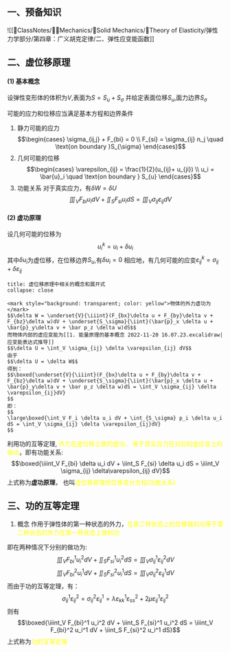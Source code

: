 ## 一、预备知识
![[📘ClassNotes/👨‍🔧Mechanics/🕋Solid Mechanics/🔨Theory of Elasticity/弹性力学部分/第四章：广义胡克定律/二、弹性应变能函数]]

## 二、虚位移原理
#### (1) 基本概念
设弹性变形体的体积为$V$,表面为$S=S_u + S_\sigma$
并给定表面位移$S_u$,面力边界$S_{\sigma}$

可能的应力和位移应当满足基本方程和边界条件
1. 静力可能的应力
$$\begin{cases}
\sigma_{ij,j} + F_{bi} = 0 \\ 
F_{si} = \sigma_{ij} n_j \quad  \text{on boundary }S_{\sigma}
\end{cases}$$
2. 几何可能的位移
$$\begin{cases}
\varepsilon_{ij} = \frac{1}{2}(u_{ij}+ u_{ji}) \\
u_i = \bar{u}_i \quad \text{on boundary } S_{u}
\end{cases}$$
3. 功能关系
对于真实应力，有$\delta W = \delta U$
$$\iiint_V F_{bi} u_i dV + \iint_S F_{si} u_i dS = \iiint_V \sigma_{ij}\varepsilon_{ij}dV$$
#### (2) 虚功原理
设几何可能的位移为
$$u_i^k = u_i + \delta u_i$$
其中$\delta u_i$为虚位移，在位移边界$S_u$,有$\delta u_i =0$
相应地，有几何可能的应变$\varepsilon_{ij}^k =\sigma_{ij} + \delta \varepsilon_{ij}$

`````ad-note
title: 虚位移原理中相关的概念和展开式
collapse: close

<mark style="background: transparent; color: yellow">物体的外力虚功为</mark> 
$$\delta W = \underset{V}{\iiint}(F_{bx}\delta u + F_{by}\delta v + F_{bz}\delta w)dV + \underset{S_\sigma}{\iint}(\bar{p}_x \delta u + \bar{p}_y\delta v + \bar p_z \delta w)dS$$
而物体内部的虚应变能为[[1. 能量原理的基本概念 2022-11-20 16.07.23.excalidraw|应变能表达式推导]]
$$\delta U = \int_V \sigma_{ij} \delta \varepsilon_{ij} dV$$
由于
$$\delta U = \delta W$$
得到：
$$\boxed{\underset{V}{\iiint}(F_{bx}\delta u + F_{by}\delta v + F_{bz}\delta w)dV + \underset{S_\sigma}{\iint}(\bar{p}_x \delta u + \bar{p}_y\delta v + \bar p_z \delta w)dS = \int_V \sigma_{ij} \delta \varepsilon_{ij}dV}
$$
即：
$$
\large\boxed{\int_V F_i \delta u_i dV + \int_{S_\sigma} p_i \delta u_i dS = \int_V \sigma_{ij} \delta \varepsilon_{ij}dV}
$$
`````

利用功的互等定理, <mark style="background: transparent; color: yellow">外力在虚位移上做的虚功， 等于真实应力在对应的虚应变上的做功</mark>，即有功能关系:
$$\boxed{\iiint_V F_{bi} \delta u_i dV + \iint_S F_{si} \delta u_i dS = \iiint_V \sigma_{ij} \delta\varepsilon_{ij} dV}$$
上式称为**虚功原理**， 也叫<mark style="background: transparent; color: yellow">虚位移原理的位移变分方程(功能关系)</mark>

## 三、功的互等定理
1. 概念
作用于弹性体的第一种状态的外力，<mark style="background: transparent; color: yellow">在第二种状态上的位移做的功等于第二种状态的外力在第一种状态上做的功</mark>

即在两种情况下分别的做功为:
$$\iiint_V F_{bi}^1 u_i^2 dV +  \iint_S F_{si}^1 u_i^2 dS = \iiint_V \sigma_{ij}^1 \varepsilon_{ij}^2 dV$$
$$\iiint_V F_{bi}^2 u_i^1 dV +  \iint_S F_{si}^2 u_i^1 dS = \iiint_V \sigma_{ij}^2 \varepsilon_{ij}^1 dV$$
而由于功的互等定理，有：
$$\sigma^1_{ij}\varepsilon_{ij}^2 = \sigma_{ij}^2 \varepsilon_{ij}^1 = \lambda\varepsilon_{kk}^1 \varepsilon_{ss}^2 +2\mu \varepsilon_{ij}^1 \varepsilon_{ij}^2$$
则有
$$\boxed{\iiint_V F_{bi}^1 u_i^2 dV +  \iint_S F_{si}^1 u_i^2 dS  = \iiint_V F_{bi}^2 u_i^1 dV +  \iint_S F_{si}^2 u_i^1 dS}$$
上式称为<mark style="background: transparent; color: yellow">功的互等定理</mark>

